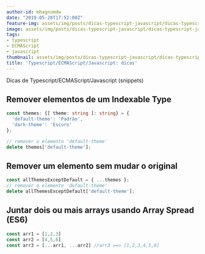 ```yaml
---
author-id: mhagnumdw
date: "2019-05-28T17:52:00Z"
feature-img: assets/img/posts/dicas-typescript-javascript/dicas-typescript-javascript-banner.png
image: assets/img/posts/dicas-typescript-javascript/dicas-typescript-javascript-banner.png
tags:
- typescript
- ECMAScript
- javascript
thumbnail: assets/img/posts/dicas-typescript-javascript/dicas-typescript-javascript-banner.png
title: 'Typescript/ECMAScript/Javascript: dicas'
---
```


Dicas de Typescript/ECMAScript/Javascript (snippets)

<!--more-->

## Remover elementos de um Indexable Type

```typescript
const themes: {[ theme: string ]: string} = {
  'default-theme': 'Padrão',
  'dark-theme': 'Escuro'
};

// remover o elemento 'default-theme'
delete themes['default-theme'];
```

## Remover um elemento sem mudar o original

```typescript
const allThemesExceptDefault = { ...themes };
// remover o elemento 'default-theme'
delete allThemesExceptDefault['default-theme'];
```

## Juntar dois ou mais arrays usando Array Spread (ES6)

```typescript
const arr1 = [1,2,3]
const arr2 = [4,5,6]
const arr3 = [...arr1, ...arr2] //arr3 ==> [1,2,3,4,5,6]
```

